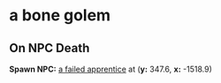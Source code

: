 # a bone golem





## On NPC Death

**Spawn NPC:**  [a failed apprentice](/npc/51152) at (**y:** 347.6, **x:** -1518.9)





